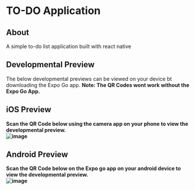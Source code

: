 ﻿# TO-DO Application
 ## About
 A simple to-do list application built with react native
 ## Developmental Preview
 The below developmental previews can be viewed on your device bt downloading the Expo Go app. <strong>Note: <strong> The QR Codes wont work without the Expo Go App.
 ## iOS Preview
 Scan the QR Code below using the camera app on your phone to view the developmental preview.<br>
 ![image](https://github.com/Gblnn/todo-app-react_native/assets/122973682/d8ee8412-3d25-4de1-a221-cda703168712)
 ## Android Preview
 Scan the QR Code below on the Expo go app on your android device to view the developmental preview.<br>
 ![image](https://github.com/Gblnn/todo-app-react_native/assets/122973682/25bda230-f2c1-4e6e-9c15-6e882c0f8eee)


